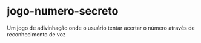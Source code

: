 # jogo-numero-secreto
Um jogo de adivinhação onde o usuário tentar acertar o número através de reconhecimento de voz
